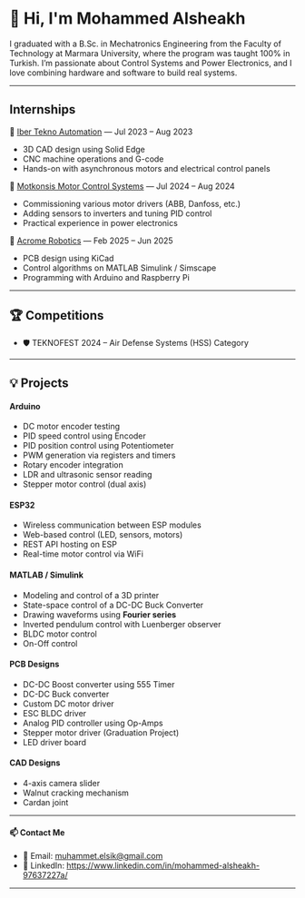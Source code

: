 # 👋 Hi, I'm Mohammed Alsheakh

I graduated with a B.Sc. in Mechatronics Engineering from the Faculty of Technology at Marmara University, where the program was taught 100% in Turkish. 
I’m passionate about Control Systems and Power Electronics, and I love combining hardware and software to build real systems.

---

## Internships

🔹 [Iber Tekno Automation](https://www.ibertekno.com/tr) — Jul 2023 – Aug 2023
- 3D CAD design using Solid Edge
- CNC machine operations and G-code
- Hands-on with asynchronous motors and electrical control panels
  
🔹 [Motkonsis Motor Control Systems](https://www.motkonsis.com.tr/) — Jul 2024 – Aug 2024
- Commissioning various motor drivers (ABB, Danfoss, etc.)
- Adding sensors to inverters and tuning PID control
- Practical experience in power electronics

🔹 [Acrome Robotics](https://acrome.net/) — Feb 2025 – Jun 2025
- PCB design using KiCad
- Control algorithms on MATLAB Simulink / Simscape
- Programming with Arduino and Raspberry Pi

---

## 🏆 Competitions

- 🛡️ TEKNOFEST 2024 – Air Defense Systems (HSS) Category

---

## 💡 Projects

#### Arduino
- DC motor encoder testing  
- PID speed control using Encoder
- PID position control using Potentiometer
- PWM generation via registers and timers  
- Rotary encoder integration  
- LDR and ultrasonic sensor reading  
- Stepper motor control (dual axis)

#### ESP32
- Wireless communication between ESP modules  
- Web-based control (LED, sensors, motors)  
- REST API hosting on ESP  
- Real-time motor control via WiFi

#### MATLAB / Simulink
- Modeling and control of a 3D printer
- State-space control of a DC-DC Buck Converter  
- Drawing waveforms using **Fourier series**  
- Inverted pendulum control with Luenberger observer
- BLDC motor control
- On-Off control

#### PCB Designs
- DC-DC Boost converter using 555 Timer  
- DC-DC Buck converter  
- Custom DC motor driver  
- ESC BLDC driver
- Analog PID controller using Op-Amps  
- Stepper motor driver (Graduation Project)  
- LED driver board

#### CAD Designs
- 4-axis camera slider  
- Walnut cracking mechanism
- Cardan joint

---

#### 📫 Contact Me

- 📧 Email: muhammet.elsik@gmail.com
- 💼 LinkedIn: https://www.linkedin.com/in/mohammed-alsheakh-97637227a/

---
